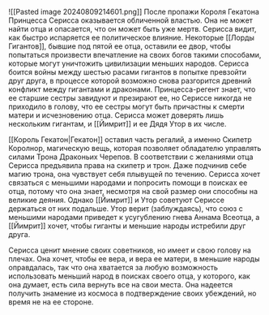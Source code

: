![[Pasted image 20240809214601.png]]
После пропажи Короля Гекатона Принцесса Серисса оказывается обличенной властью. Она не может найти отца и опасается, что он может быть уже мертв. Серисса видит, как быстро испаряется ее политическое влияние. Некоторые [[Лорды Гигантов]], бывшие под пятой ее отца, оставили ее двор, чтобы попытаться произвести впечатление на своих богов такими способами, которые могут уничтожить цивилизации меньших народов. Серисса боится войны между шестью расами гигантов в попытке превзойти друг друга, в процессе которой возможно снова разгорится древний конфликт между гигантами и драконами. Принцесса-регент знает, что ее старшие сестры завидуют и презирают ее, но Сериссе никогда не приходило в голову, что ее сестры могут быть причастны к смерти матери и исчезновению отца. Серисса может доверять лишь нескольким гигантам, и [[Йимрит]] и ее Дядя Утор в их числе. 

[[Король Гекатон|Гекатон]] оставил часть регалий, а именно Скипетр Королнор, магическую вещь, которая позволяет обладателю управлять силами Трона Драконьих Черепов. В соответствии с желаниями отца Серисса предъявила права на скипетр и трон. Даже подчинив себе магию трона, она чувствует себя плывущей по течению. Серисса хочет связаться с меньшими народами и попросить помощи в поисках ее отца, потому что она знает, несмотря на свой размер они способны на великие деяния. Однако [[Йимрит]] и Утор советуют Сериссе держаться от них подальше. Утор верит (заблуждаясь), что союз с меньшими народами приведет к усугублению гнева Аннама Всеотца, а [[Йимрит]] хочет, чтобы гиганты и меньшие народы истребили друг друга. 

Серисса ценит мнение своих советников, но имеет и свою голову на плечах. Она хочет, чтобы ее вера, и вера ее матери, в меньшие народы оправдалась, так что она хватается за любую возможность использовать меньший народ в поисках своего отца, у которого, как она думает, есть сила вернуть все на свои места. Она надеется получить знамение из космоса в подтверждение своих убеждений, но время не на ее стороне.